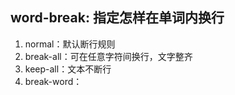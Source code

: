 ## word-break: 指定怎样在单词内换行

1. normal：默认断行规则
2. break-all：可在任意字符间换行，文字整齐
3. keep-all：文本不断行
4. break-word：
